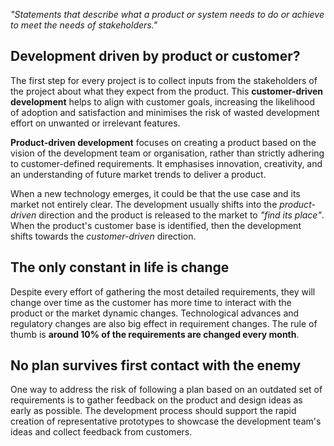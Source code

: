 *"Statements that describe what a product or system needs to do or achieve to meet the needs of stakeholders."*
## Development driven by product or customer?

The first step for every project is to collect inputs from the stakeholders of the project about what they expect from the product. This **customer-driven development** helps to align with customer goals, increasing the likelihood of adoption and satisfaction and minimises the risk of wasted development effort on unwanted or irrelevant features. 

**Product-driven development** focuses on creating a product based on the vision of the development team or organisation, rather than strictly adhering to customer-defined requirements. It emphasises innovation, creativity, and an understanding of future market trends to deliver a product.

When a new technology emerges, it could be that the use case and its market not entirely clear. The development usually shifts into the *product-driven* direction and the product is released to the market to *"find its place"*. When the product's customer base is identified, then the development shifts towards the *customer-driven* direction.

## The only constant in life is change

Despite every effort of gathering the most detailed requirements, they will change over time as the customer has more time to interact with the product or the market dynamic changes. Technological advances and regulatory changes are also big effect in requirement changes. The rule of thumb is **around 10% of the requirements are changed every month**.

## No plan survives first contact with the enemy

One way to address the risk of following a plan based on an outdated set of requirements is to gather feedback on the product and design ideas as early as possible. The development process should support the rapid creation of representative prototypes to showcase the development team's ideas and collect feedback from customers.